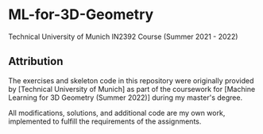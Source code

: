# ML-for-3D-Geometry
Technical University of Munich IN2392 Course (Summer 2021 - 2022)

## Attribution

The exercises and skeleton code in this repository were originally provided by [Technical University of Munich] as part of the coursework for [Machine Learning for 3D Geometry (Summer 2022)] during my master's degree.

All modifications, solutions, and additional code are my own work, implemented to fulfill the requirements of the assignments.
